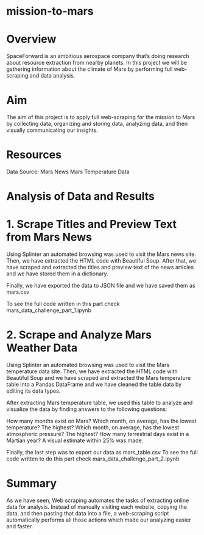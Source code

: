 # mission-to-mars

# Overview
SpaceForward is an ambitious aerospace company that’s doing research about resource extraction from nearby planets. In this project we will be gathering information about the climate of Mars by performing full web-scraping and data analysis.

# Aim
The aim of this project is to apply full web-scraping for the mission to Mars by collecting data, organizing and storing data, analyzing data, and then visually communicating our insights.

# Resources
Data Source:
Mars News
Mars Temperature Data

# Analysis of Data and Results
# 1. Scrape Titles and Preview Text from Mars News

Using Splinter an automated browsing was used to visit the Mars news site. Then, we have extracted the HTML code with Beautiful Soup. After that, we have scraped and extracted the titles and preview text of the news articles and we have stored them in a dictionary.

Finally, we have exported the data to JSON file and we have saved them as mars.csv


To see the full code written in this part check mars_data_challenge_part_1.ipynb

# 2. Scrape and Analyze Mars Weather Data
Using Splinter an automated browsing was used to visit the Mars temperature data site. Then, we have extracted the HTML code with Beautiful Soup and we have scraped and extracted the Mars temperature table into a Pandas DataFrame and we have cleaned the table data by editing its data types.

After extracting Mars temperature table, we used this table to analyze and visualize the data by finding answers to the following questions:

How many months exist on Mars?
Which month, on average, has the lowest temperature? The highest?
Which month, on average, has the lowest atmospheric pressure? The highest?
How many terrestrial days exist in a Martian year? A visual estimate within 25% was made.

Finally, the last step was to export our data as mars_table.csv
To see the full code written to do this part check mars_data_challenge_part_2.ipynb


# Summary
As we have seen, Web scraping automates the tasks of extracting online data for analysis. Instead of manually visiting each website, copying the data, and then pasting that data into a file, a web-scraping script automatically performs all those actions which made our analyzing easier and faster.
